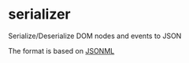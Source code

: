 serializer
===============

Serialize/Deserialize DOM nodes and events to JSON

The format is based on [JSONML](http://www.jsonml.org/)
